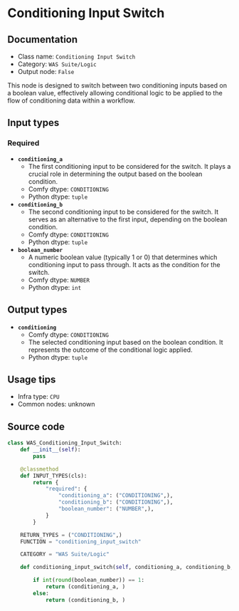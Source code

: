 # Conditioning Input Switch
## Documentation
- Class name: `Conditioning Input Switch`
- Category: `WAS Suite/Logic`
- Output node: `False`

This node is designed to switch between two conditioning inputs based on a boolean value, effectively allowing conditional logic to be applied to the flow of conditioning data within a workflow.
## Input types
### Required
- **`conditioning_a`**
    - The first conditioning input to be considered for the switch. It plays a crucial role in determining the output based on the boolean condition.
    - Comfy dtype: `CONDITIONING`
    - Python dtype: `tuple`
- **`conditioning_b`**
    - The second conditioning input to be considered for the switch. It serves as an alternative to the first input, depending on the boolean condition.
    - Comfy dtype: `CONDITIONING`
    - Python dtype: `tuple`
- **`boolean_number`**
    - A numeric boolean value (typically 1 or 0) that determines which conditioning input to pass through. It acts as the condition for the switch.
    - Comfy dtype: `NUMBER`
    - Python dtype: `int`
## Output types
- **`conditioning`**
    - Comfy dtype: `CONDITIONING`
    - The selected conditioning input based on the boolean condition. It represents the outcome of the conditional logic applied.
    - Python dtype: `tuple`
## Usage tips
- Infra type: `CPU`
- Common nodes: unknown


## Source code
```python
class WAS_Conditioning_Input_Switch:
    def __init__(self):
        pass

    @classmethod
    def INPUT_TYPES(cls):
        return {
            "required": {
                "conditioning_a": ("CONDITIONING",),
                "conditioning_b": ("CONDITIONING",),
                "boolean_number": ("NUMBER",),
            }
        }

    RETURN_TYPES = ("CONDITIONING",)
    FUNCTION = "conditioning_input_switch"

    CATEGORY = "WAS Suite/Logic"

    def conditioning_input_switch(self, conditioning_a, conditioning_b, boolean_number=1):

        if int(round(boolean_number)) == 1:
            return (conditioning_a, )
        else:
            return (conditioning_b, )

```
